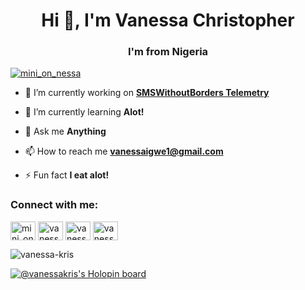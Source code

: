 <h1 align="center">Hi 👋, I'm Vanessa Christopher</h1>
<h3 align="center">I'm from Nigeria</h3>

<p align="left"> <a href="https://twitter.com/mini_on_nessa" target="blank"><img src="https://img.shields.io/twitter/follow/mini_on_nessa?logo=twitter&style=for-the-badge" alt="mini_on_nessa" /></a> </p>

- 🔭 I’m currently working on <a href="https://github.com/smswithoutborders/SMSWithoutBorders-Telemetry-FE" target="blank"> **SMSWithoutBorders Telemetry**</a>

- 🌱 I’m currently learning **Alot!**

- 💬 Ask me **Anything**

- 📫 How to reach me **vanessaigwe1@gmail.com**

- ⚡ Fun fact **I eat alot!**

<h3 align="left">Connect with me:</h3>
<p align="left">
<a href="https://twitter.com/mini_on_nessa" target="blank"><img align="center" src="https://raw.githubusercontent.com/rahuldkjain/github-profile-readme-generator/master/src/images/icons/Social/twitter.svg" alt="mini_on_nessa" height="30" width="40" /></a>
<a href="https://linkedin.com/in/vanessa christopher" target="blank"><img align="center" src="https://raw.githubusercontent.com/rahuldkjain/github-profile-readme-generator/master/src/images/icons/Social/linked-in-alt.svg" alt="vanessa christopher" height="30" width="40" /></a>
<a href="https://fb.com/vanessa igwe" target="blank"><img align="center" src="https://raw.githubusercontent.com/rahuldkjain/github-profile-readme-generator/master/src/images/icons/Social/facebook.svg" alt="vanessa igwe" height="30" width="40" /></a>
<a href="https://www.instagram.com/nessa_kristo/" target="blank"><img align="center" src="https://raw.githubusercontent.com/rahuldkjain/github-profile-readme-generator/master/src/images/icons/Social/instagram.svg" alt="vanessa igwe" height="30" width="40" /></a>
</p>


<!-- <p><img align="left" src="https://github-readme-stats.vercel.app/api/top-langs?username=vanessa-kris&show_icons=true&locale=en&layout=compact" alt="vanessa-kris" /></p>

<p>&nbsp;<img align="center" src="https://github-readme-stats.vercel.app/api?username=vanessa-kris&show_icons=true&locale=en" alt="vanessa-kris" /></p>-->

<p><img align="center" src="https://github-readme-streak-stats.herokuapp.com/?user=vanessa-kris&" alt="vanessa-kris" /></p> 

[![@vanessakris's Holopin board](https://holopin.me/vanessakris)](https://holopin.io/@vanessakris)
<!--
**Vanessa-Kris/Vanessa-Kris** is a ✨ _special_ ✨ repository because its `README.md` (this file) appears on your GitHub profile.

Here are some ideas to get you started:

- 🔭 I’m currently working on ...
- 🌱 I’m currently learning ...
- 👯 I’m looking to collaborate on ...
- 🤔 I’m looking for help with ...
- 💬 Ask me about ...
- 📫 How to reach me: ...
- 😄 Pronouns: ...
- ⚡ Fun fact: ...
-->
